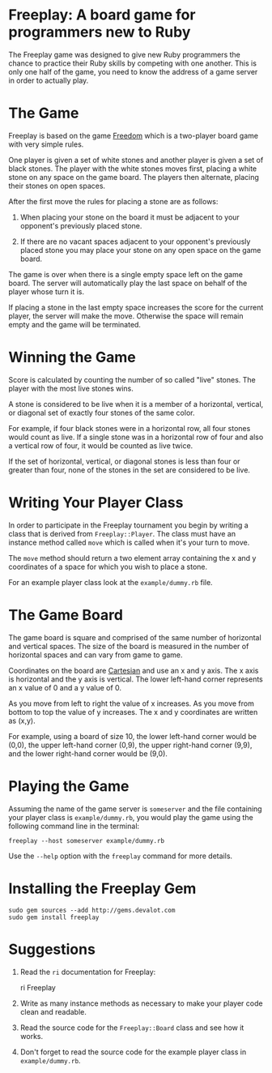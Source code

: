 # Freeplay: A board game for programmers new to Ruby

The Freeplay game was designed to give new Ruby programmers the chance
to practice their Ruby skills by competing with one another.  This is
only one half of the game, you need to know the address of a game
server in order to actually play.

# The Game

Freeplay is based on the game [Freedom][] which is a two-player board
game with very simple rules.

One player is given a set of white stones and another player is given
a set of black stones.  The player with the white stones moves first,
placing a white stone on any space on the game board.  The players
then alternate, placing their stones on open spaces.

After the first move the rules for placing a stone are as follows:

  1. When placing your stone on the board it must be adjacent to your
     opponent's previously placed stone.

  2. If there are no vacant spaces adjacent to your opponent's
     previously placed stone you may place your stone on any open
     space on the game board.

The game is over when there is a single empty space left on the game
board.  The server will automatically play the last space on behalf of
the player whose turn it is.

If placing a stone in the last empty space increases the score for the
current player, the server will make the move.  Otherwise the space
will remain empty and the game will be terminated.

# Winning the Game

Score is calculated by counting the number of so called "live" stones.
The player with the most live stones wins.

A stone is considered to be live when it is a member of a horizontal,
vertical, or diagonal set of exactly four stones of the same color.

For example, if four black stones were in a horizontal row, all four
stones would count as live.  If a single stone was in a horizontal row
of four and also a vertical row of four, it would be counted as live
twice.

If the set of horizontal, vertical, or diagonal stones is less than
four or greater than four, none of the stones in the set are
considered to be live.

# Writing Your Player Class

In order to participate in the Freeplay tournament you begin by
writing a class that is derived from `Freeplay::Player`.  The class
must have an instance method called `move` which is called when it's
your turn to move.

The `move` method should return a two element array containing the x
and y coordinates of a space for which you wish to place a stone.

For an example player class look at the `example/dummy.rb` file.

# The Game Board

The game board is square and comprised of the same number of
horizontal and vertical spaces.  The size of the board is measured in
the number of horizontal spaces and can vary from game to game.

Coordinates on the board are [Cartesian][] and use an x and y axis.
The x axis is horizontal and the y axis is vertical.  The lower
left-hand corner represents an x value of 0 and a y value of 0.

As you move from left to right the value of x increases.  As you move
from bottom to top the value of y increases.  The x and y coordinates
are written as (x,y).

For example, using a board of size 10, the lower left-hand corner
would be (0,0), the upper left-hand corner (0,9), the upper right-hand
corner (9,9), and the lower right-hand corner would be (9,0).

# Playing the Game

Assuming the name of the game server is `someserver` and the file
containing your player class is `example/dummy.rb`, you would play the
game using the following command line in the terminal:

    freeplay --host someserver example/dummy.rb

Use the `--help` option with the `freeplay` command for more details.

# Installing the Freeplay Gem

    sudo gem sources --add http://gems.devalot.com
    sudo gem install freeplay

# Suggestions

  1. Read the `ri` documentation for Freeplay:

        ri Freeplay

  2. Write as many instance methods as necessary to make your player
     code clean and readable.

  3. Read the source code for the `Freeplay::Board` class and see how
     it works.

  4. Don't forget to read the source code for the example player class
     in `example/dummy.rb`.

[freedom]: http://en.wikipedia.org/wiki/Freedom_(board_game)
[cartesian]: http://en.wikipedia.org/wiki/Cartesian_coordinate_system
